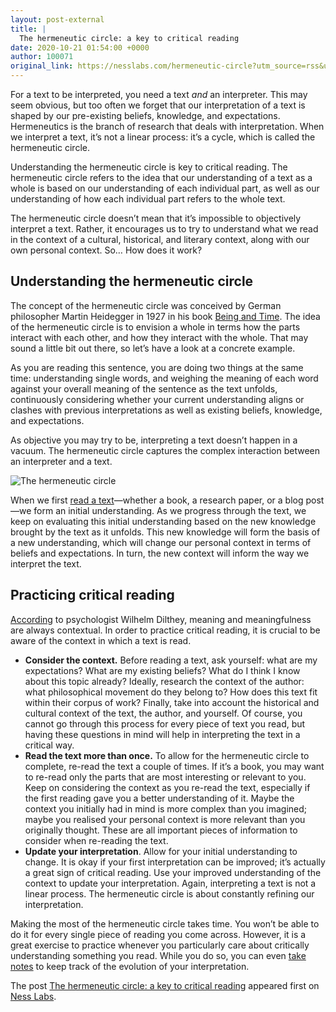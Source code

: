 ```yaml
---
layout: post-external
title: |
  The hermeneutic circle: a key to critical reading
date: 2020-10-21 01:54:00 +0000
author: 100071
original_link: https://nesslabs.com/hermeneutic-circle?utm_source=rss&utm_medium=rss&utm_campaign=hermeneutic-circle
---
```


For a text to be interpreted, you need a text _and_ an interpreter. This may seem obvious, but too often we forget that our interpretation of a text is shaped by our pre-existing beliefs, knowledge, and expectations. Hermeneutics is the branch of research that deals with interpretation. When we interpret a text, it’s not a linear process: it’s a cycle, which is called the hermeneutic circle.

Understanding the hermeneutic circle is key to critical reading. The hermeneutic circle refers to the idea that our understanding of a text as a whole is based on our understanding of each individual part, as well as our understanding of how each individual part refers to the whole text.

The hermeneutic circle doesn’t mean that it’s impossible to objectively interpret a text. Rather, it encourages us to try to understand what we read in the context of a cultural, historical, and literary context, along with our own personal context. So… How does it work?

## Understanding the hermeneutic circle

The concept of the hermeneutic circle was conceived by German philosopher Martin Heidegger in 1927 in his book [Being and Time](https://amzn.to/3oc7foK). The idea of the hermeneutic circle is to envision a whole in terms how the parts interact with each other, and how they interact with the whole. That may sound a little bit out there, so let’s have a look at a concrete example.

As you are reading this sentence, you are doing two things at the same time: understanding single words, and weighing the meaning of each word against your overall meaning of the sentence as the text unfolds, continuously considering whether your current understanding aligns or clashes with previous interpretations as well as existing beliefs, knowledge, and expectations.

As objective you may try to be, interpreting a text doesn’t happen in a vacuum. The hermeneutic circle captures the complex interaction between an interpreter and a text.

![The hermeneutic circle](https://nesslabs.com/wp-content/uploads/2020/10/hermeneutic-circle-banner.jpg)

When we first [read a text](https://nesslabs.com/how-to-read-a-book)—whether a book, a research paper, or a blog post—we form an initial understanding. As we progress through the text, we keep on evaluating this initial understanding based on the new knowledge brought by the text as it unfolds. This new knowledge will form the basis of a new understanding, which will change our personal context in terms of beliefs and expectations. In turn, the new context will inform the way we interpret the text.

## Practicing critical reading

[According](https://www.pdcnet.org/philstudies/content/philstudies_1972_20_0_0243_0245) to psychologist Wilhelm Dilthey, meaning and meaningfulness are always contextual. In order to practice critical reading, it is crucial to be aware of the context in which a text is read.

- **Consider the context.** Before reading a text, ask yourself: what are my expectations? What are my existing beliefs? What do I think I know about this topic already? Ideally, research the context of the author: what philosophical movement do they belong to? How does this text fit within their corpus of work? Finally, take into account the historical and cultural context of the text, the author, and yourself. Of course, you cannot go through this process for every piece of text you read, but having these questions in mind will help in interpreting the text in a critical way.
- **Read the text more than once.** To allow for the hermeneutic circle to complete, re-read the text a couple of times. If it’s a book, you may want to re-read only the parts that are most interesting or relevant to you. Keep on considering the context as you re-read the text, especially if the first reading gave you a better understanding of it. Maybe the context you initially had in mind is more complex than you imagined; maybe you realised your personal context is more relevant than you originally thought. These are all important pieces of information to consider when re-reading the text.
- **Update your interpretation**. Allow for your initial understanding to change. It is okay if your first interpretation can be improved; it’s actually a great sign of critical reading. Use your improved understanding of the context to update your interpretation. Again, interpreting a text is not a linear process. The hermeneutic circle is about constantly refining our interpretation.

Making the most of the hermeneutic circle takes time. You won’t be able to do it for every single piece of reading you come across. However, it is a great exercise to practice whenever you particularly care about critically understanding something you read. While you do so, you can even [take notes](https://nesslabs.com/note-taking) to keep track of the evolution of your interpretation.

The post [The hermeneutic circle: a key to critical reading](https://nesslabs.com/hermeneutic-circle) appeared first on [Ness Labs](https://nesslabs.com).
